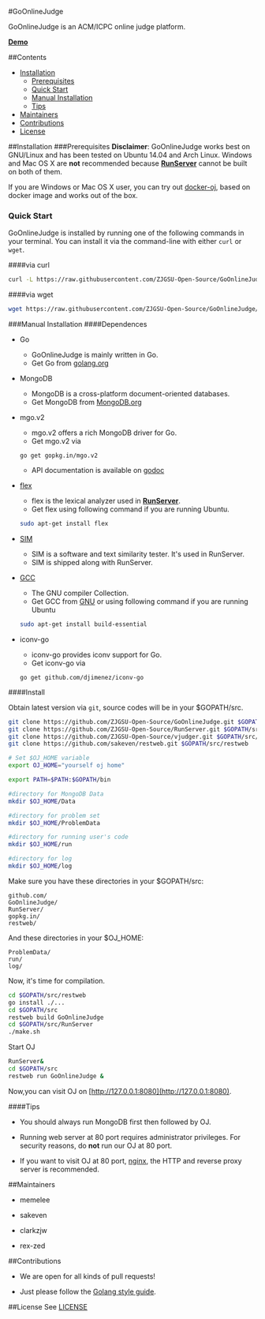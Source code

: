 #GoOnlineJudge

GoOnlineJudge is an ACM/ICPC online judge platform.

[**Demo**](http://acm.zjgsu.edu.cn)

##Contents
+ [Installation](https://github.com/ZJGSU-Open-Source/GoOnlineJudge#installation)
	+ [Prerequisites](https://github.com/ZJGSU-Open-Source/GoOnlineJudge#prerequisites)
	+ [Quick Start](https://github.com/ZJGSU-Open-Source/GoOnlineJudge#quick-start)
	+ [Manual Installation](https://github.com/ZJGSU-Open-Source/GoOnlineJudge#manual-installation)
	+ [Tips](https://github.com/ZJGSU-Open-Source/GoOnlineJudge#tips)
+ [Maintainers](https://github.com/ZJGSU-Open-Source/GoOnlineJudge#maintainers)
+ [Contributions](https://github.com/ZJGSU-Open-Source/GoOnlineJudge#contributions)
+ [License](https://github.com/ZJGSU-Open-Source/GoOnlineJudge#license)

##Installation
###Prerequisites
**Disclaimer**:
GoOnlineJudge works best on GNU/Linux and has been tested on Ubuntu 14.04 and Arch Linux. Windows and Mac OS X are **not** recommended because [**RunServer**](https://github.com/ZJGSU-Open-Source/RunServer) cannot be built on both of them. 

If you are Windows or Mac OS X user, you can try out [docker-oj](https://github.com/ZJGSU-Open-Source/docker-oj), based on docker image and works out of the box.

### Quick Start
GoOnlineJudge is installed by running one of the following commands in your terminal. You can install it via the command-line with either `curl` or `wget`.

####via curl
```bash
curl -L https://raw.githubusercontent.com/ZJGSU-Open-Source/GoOnlineJudge/master/install.sh | sh
```

####via wget
```bash
wget https://raw.githubusercontent.com/ZJGSU-Open-Source/GoOnlineJudge/master/install.sh | sh
```

###Manual Installation
####Dependences
+ Go
  + GoOnlineJudge is mainly written in Go. 
  + Get Go from [golang.org](http://golang.org)

+ MongoDB
  + MongoDB is a cross-platform document-oriented databases.
  + Get MongoDB from [MongoDB.org](https://www.mongodb.org/)

+ mgo.v2
  + mgo.v2 offers a rich MongoDB driver for Go.
  + Get mgo.v2 via
  ```
  go get gopkg.in/mgo.v2
  ```
  + API documentation is available on [godoc](http://godoc.org/gopkg.in/mgo.v2)

+ [flex](http://flex.sourceforge.net/)
  + flex is the lexical analyzer used in [**RunServer**](https://github.com/ZJGSU-Open-Source/RunServer).
  + Get flex using following command if you are running Ubuntu.
  ```bash
  sudo apt-get install flex
  ```

+ [SIM](http://www.dickgrune.com/Programs/similarity_tester/)
  + SIM is a software and text similarity tester. It's used in RunServer.
  + SIM is shipped along with RunServer.

+ [GCC](https://gcc.gnu.org/)
  + The GNU compiler Collection.
  + Get GCC from [GNU](https://gcc.gnu.org) or using following command if you are running Ubuntu
  ```bash
  sudo apt-get install build-essential
  ``` 

+ iconv-go
  + iconv-go provides iconv support for Go.
  + Get iconv-go via
  ```
  go get github.com/djimenez/iconv-go
  ```

####Install

Obtain latest version via `git`, source codes will be in your $GOPATH/src. 
```bash
git clone https://github.com/ZJGSU-Open-Source/GoOnlineJudge.git $GOPATH/src/GoOnlineJudge
git clone https://github.com/ZJGSU-Open-Source/RunServer.git $GOPATH/src/RunServer
git clone https://github.com/ZJGSU-Open-Source/vjudger.git $GOPATH/src/vjudger
git clone https://github.com/sakeven/restweb.git $GOPATH/src/restweb
```

```bash
# Set $OJ_HOME variable
export OJ_HOME="yourself oj home"

export PATH=$PATH:$GOPATH/bin

#directory for MongoDB Data
mkdir $OJ_HOME/Data

#directory for problem set
mkdir $OJ_HOME/ProblemData

#directory for running user's code
mkdir $OJ_HOME/run

#directory for log
mkdir $OJ_HOME/log
```

Make sure you have these directories in your $GOPATH/src:

```
github.com/  
GoOnlineJudge/  
RunServer/  
gopkg.in/  
restweb/  
```

And these directories in your $OJ_HOME:

```
ProblemData/  
run/  
log/  
```

Now, it's time for compilation.
```bash
cd $GOPATH/src/restweb
go install ./...
cd $GOPATH/src
restweb build GoOnlineJudge
cd $GOPATH/src/RunServer
./make.sh
```

Start OJ
```bash
RunServer&
cd $GOPATH/src
restweb run GoOnlineJudge &
```
Now,you can visit OJ on [http://127.0.0.1:8080](http://127.0.0.1:8080).

####Tips

+ You should always run MongoDB first then followed by OJ.

+ Running web server at 80 port requires administrator privileges. For security reasons, do **not** run our OJ at 80 port.

+ If you want to visit OJ at 80 port, [nginx](http://nginx.org), the HTTP and reverse proxy server is recommended.

##Maintainers
+ memelee

+ sakeven

+ clarkzjw

+ rex-zed

##Contributions
+ We are open for all kinds of pull requests!

+ Just please follow the [Golang style guide](./docs/Golang_Style_Guide.md).

##License
See [LICENSE](LICENSE)
